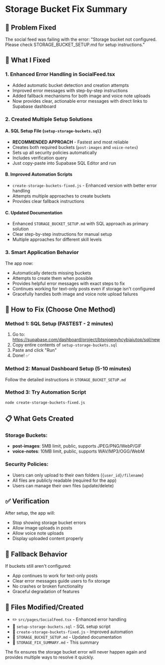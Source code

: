 # Storage Bucket Fix Summary

## 🎯 Problem Fixed
The social feed was failing with the error: "Storage bucket not configured. Please check STORAGE_BUCKET_SETUP.md for setup instructions."

## 🔧 What I Fixed

### 1. Enhanced Error Handling in SocialFeed.tsx
- Added automatic bucket detection and creation attempts
- Improved error messages with step-by-step instructions
- Added fallback mechanisms for both image and voice note uploads
- Now provides clear, actionable error messages with direct links to Supabase dashboard

### 2. Created Multiple Setup Solutions

#### A. SQL Setup File (`setup-storage-buckets.sql`)
- **RECOMMENDED APPROACH** - Fastest and most reliable
- Creates both required buckets (`post-images` and `voice-notes`)
- Sets up all security policies automatically
- Includes verification query
- Just copy-paste into Supabase SQL Editor and run

#### B. Improved Automation Scripts
- `create-storage-buckets-fixed.js` - Enhanced version with better error handling
- Attempts multiple approaches to create buckets
- Provides clear fallback instructions

#### C. Updated Documentation
- Enhanced `STORAGE_BUCKET_SETUP.md` with SQL approach as primary solution
- Clear step-by-step instructions for manual setup
- Multiple approaches for different skill levels

### 3. Smart Application Behavior
The app now:
- Automatically detects missing buckets
- Attempts to create them when possible
- Provides helpful error messages with exact steps to fix
- Continues working for text-only posts even if storage isn't configured
- Gracefully handles both image and voice note upload failures

## 🚀 How to Fix (Choose One Method)

### Method 1: SQL Setup (FASTEST - 2 minutes)
1. Go to: https://supabase.com/dashboard/project/btsnjqeqyhcybiaiutop/sql/new
2. Copy entire contents of `setup-storage-buckets.sql`
3. Paste and click "Run"
4. Done! ✅

### Method 2: Manual Dashboard Setup (5-10 minutes)
Follow the detailed instructions in `STORAGE_BUCKET_SETUP.md`

### Method 3: Try Automation Script
```bash
node create-storage-buckets-fixed.js
```

## 📋 What Gets Created

### Storage Buckets:
- **post-images**: 5MB limit, public, supports JPEG/PNG/WebP/GIF
- **voice-notes**: 10MB limit, public, supports WAV/MP3/OGG/WebM

### Security Policies:
- Users can only upload to their own folders (`{user_id}/filename`)
- All files are publicly readable (required for the app)
- Users can manage their own files (update/delete)

## ✅ Verification
After setup, the app will:
- Stop showing storage bucket errors
- Allow image uploads in posts
- Allow voice note uploads
- Display uploaded content properly

## 🔄 Fallback Behavior
If buckets still aren't configured:
- App continues to work for text-only posts
- Clear error messages guide users to fix storage
- No crashes or broken functionality
- Graceful degradation of features

## 📁 Files Modified/Created
- ✏️ `src/pages/SocialFeed.tsx` - Enhanced error handling
- 📄 `setup-storage-buckets.sql` - SQL setup script
- 📄 `create-storage-buckets-fixed.js` - Improved automation
- 📄 `STORAGE_BUCKET_SETUP.md` - Updated documentation
- 📄 `STORAGE_FIX_SUMMARY.md` - This summary

The fix ensures the storage bucket error will never happen again and provides multiple ways to resolve it quickly.
